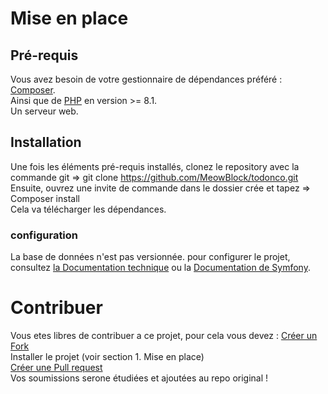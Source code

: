# Mise en place
## Pré-requis
Vous avez besoin de votre gestionnaire de dépendances préféré : [Composer](https://getcomposer.org/download/).  
Ainsi que de [PHP](https://www.php.net/downloads) en version >= 8.1.  
Un serveur web.

## Installation
Une fois les éléments pré-requis installés, clonez le repository avec la commande git => git clone https://github.com/MeowBlock/todonco.git  
Ensuite, ouvrez une invite de commande dans le dossier crée et tapez => Composer install  
Cela va télécharger les dépendances.  
### configuration
La base de données n'est pas versionnée. pour configurer le projet, consultez [la Documentation technique](https://docs.google.com/document/d/1Ec7t7lf8BP7nu-AxRF7Vdw5M2ZCwlT_0AmMSDH5ghEI/edit?usp=sharing) ou la [Documentation de Symfony](https://symfony.com/doc/current/doctrine.html).

# Contribuer
Vous etes libres de contribuer a ce projet, pour cela vous devez :
[Créer un Fork](https://docs.github.com/en/pull-requests/collaborating-with-pull-requests/working-with-forks/fork-a-repo)  
Installer le projet (voir section 1. Mise en place)  
[Créer une Pull request](https://docs.github.com/en/pull-requests/collaborating-with-pull-requests/proposing-changes-to-your-work-with-pull-requests/creating-a-pull-request)  
Vos soumissions serone étudiées et ajoutées au repo original !
